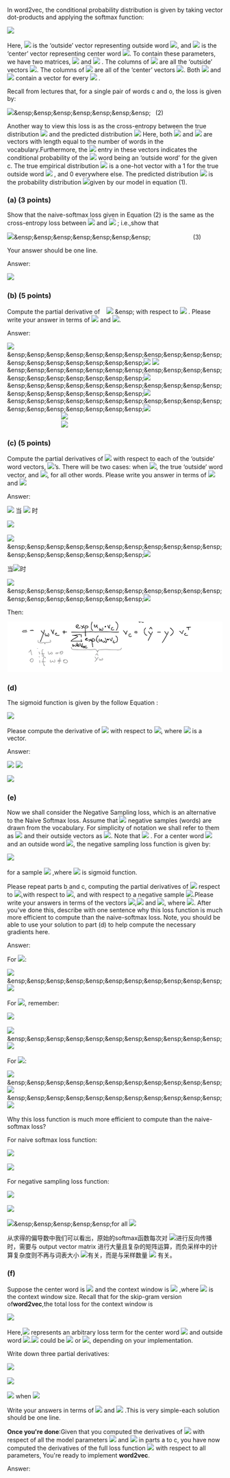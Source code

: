 In word2vec, the conditional probability distribution is given by taking vector dot-products and applying
the softmax function:

![](https://latex.codecogs.com/png.image?\dpi{110}%20P(O=o|C%20=%20c)=\frac{exp(u^T_0v_0)}{\sum_{w\in%20Vocab}exp(u_w^Tv_c)})   

Here,  ![](https://latex.codecogs.com/png.image?\dpi{110}%20u_0) is the ‘outside’ vector representing outside word ![](https://latex.codecogs.com/png.image?\dpi{110}%20o), and ![](https://latex.codecogs.com/png.image?\dpi{110}%20v_c) is the ‘center’ vector representing center word ![](https://latex.codecogs.com/png.image?\dpi{110}%20c). To contain these parameters, we have two matrices, ![](https://latex.codecogs.com/png.image?\dpi{110}%20U) and ![](https://latex.codecogs.com/png.image?\dpi{110}%20V) . The columns of ![](https://latex.codecogs.com/png.image?\dpi{110}%20U) are all the ‘outside’ vectors ![](https://latex.codecogs.com/png.image?\dpi{110}%20u_w). The columns of ![](https://latex.codecogs.com/png.image?\dpi{110}%20V) are all of the ‘center’ vectors ![](https://latex.codecogs.com/png.image?\dpi{110}%20v_w). Both ![](https://latex.codecogs.com/png.image?\dpi{110}%20U) and ![](https://latex.codecogs.com/png.image?\dpi{110}%20V) contain a vector for every
![](https://latex.codecogs.com/png.image?\dpi{110}%20w%20\in%20Vocabulary) .   

Recall from lectures that, for a single pair of words c and o, the loss is given by:  

![](https://latex.codecogs.com/png.image?\dpi{110}%20J_{naive-softmax}(v_c,o,U)=-logP(O=o|C=c))&ensp;&ensp;&ensp;&ensp;&ensp;&ensp;&ensp;&ensp;  (2)  

Another way to view this loss is as the cross-entropy between the true distribution ![](https://latex.codecogs.com/png.image?\dpi{110}%20y) and the predicted
distribution ![](https://latex.codecogs.com/png.image?\dpi{110}%20\hat{y}) Here, both ![](https://latex.codecogs.com/png.image?\dpi{110}%20y) and ![](https://latex.codecogs.com/png.image?\dpi{110}%20\hat{y}) are vectors with length equal to the number of words in the vocabulary.Furthermore, the ![](https://latex.codecogs.com/png.image?\dpi{110}%20k^{th}) entry in these vectors indicates the conditional probability of the ![](https://latex.codecogs.com/png.image?\dpi{110}%20k^{th}) word being an ‘outside word’ for the given c. The true empirical distribution ![](https://latex.codecogs.com/png.image?\dpi{110}%20y) is a one-hot vector with a 1 for the true outside word ![](https://latex.codecogs.com/png.image?\dpi{110}%20o) , and 0 everywhere else. The predicted distribution ![](https://latex.codecogs.com/png.image?\dpi{110}%20\hat{y}) is the probability distribution  ![](https://latex.codecogs.com/png.image?\dpi{110}%20P(O|C=c))given by our model in equation (1).  

### (a) (3 points) 

Show that the naive-softmax loss given in Equation (2) is the same as the cross-entropy loss
between ![](https://latex.codecogs.com/png.image?\dpi{110}%20y) and ![](https://latex.codecogs.com/png.image?\dpi{110}%20\hat{y}) ; i.e.,show that 

![](https://latex.codecogs.com/png.image?\dpi{110}%20-\sum_{w%20\in{Vocab}}y_w%20log(\hat{y}_w)=-log(\hat{y_o}))&ensp;&ensp;&ensp;&ensp;&ensp;&ensp;&ensp;&ensp; &ensp;&ensp;&ensp;&ensp; &ensp;&ensp;&ensp;&ensp;&ensp;&ensp;&ensp;&ensp;(3)   

Your answer should be one line.  

Answer:  

![](https://latex.codecogs.com/png.image?\dpi{110}%20-\sum_{w%20\in{Vocab}}y_w%20log(\hat{y}_w)=-y_olog(\hat{y_o})-\sum_{w%20\in%20Vocab,w\neq%20o}y_wlog(\hat{y_w})=-log(\hat{y_o}))
 
### (b) (5 points) 

Compute the partial derivative of &ensp; ![](https://latex.codecogs.com/png.image?\dpi{110}%20J_{naive-softmax}(v_c,%20o,%20U)) &ensp; with respect to ![](https://latex.codecogs.com/png.image?\dpi{110}%20v_c) . Please write your answer in terms of ![](https://latex.codecogs.com/png.image?\dpi{110}%20y,\hat{y}) and ![](https://latex.codecogs.com/png.image?\dpi{110}%20v_c).  

Answer:

![](https://latex.codecogs.com/png.image?\dpi{110}%20J_{naive-softmax}(v_c,o,U)=-log(P(O=o|C=c)))      
&ensp;&ensp;&ensp;&ensp;&ensp;&ensp;&ensp;&ensp;&ensp;&ensp;&ensp;&ensp;&ensp;&ensp;&ensp;&ensp;&ensp;&ensp;![](https://latex.codecogs.com/png.image?\dpi{110}%20=-log(\frac{exp(u_o^Tv_c)}{\sum_{w\in%20Vocab}exp(u_w^Tv_c)})=-u_o^Tv_c+log(\sum_{w\in%20Vocab}exp(u_w^T%20v_c)))
![](https://latex.codecogs.com/png.image?\dpi{110}%20\frac{\partial%20J_{naive-softmax(v_c,o,U)}}{\partial%20v_c}=-u_o+\frac{\partial%20(log(\sum_{w\in%20Vocab}exp(u_w^T%20v_c)))}{\partial%20v_c})     
&ensp;&ensp;&ensp;&ensp;&ensp;&ensp;&ensp;&ensp;&ensp;&ensp;&ensp;&ensp;&ensp;&ensp;&ensp;&ensp;&ensp;&ensp;![](https://latex.codecogs.com/png.image?\dpi{110}%20=u_o+\frac{1}{\sum_{w\in%20Vocab}exp(u_w^Tv_c)}\sum_{w\in%20Vocab}\frac{\partial%20(exp(u_w^T%20v_c))}{\partial%20v_c})        
&ensp;&ensp;&ensp;&ensp;&ensp;&ensp;&ensp;&ensp;&ensp;&ensp;&ensp;&ensp;&ensp;&ensp;&ensp;&ensp;&ensp;&ensp;![](https://latex.codecogs.com/png.image?\dpi{110}%20=-u_o+\frac{1}{\sum_{w\in%20Vocab}exp(u_w^T%20v_c)}\sum_{w\in%20Vocab}exp(u_w^T%20v_c)u_w)      
&ensp;&ensp;&ensp;&ensp;&ensp;&ensp;&ensp;&ensp;&ensp;&ensp;&ensp;&ensp;&ensp;&ensp;&ensp;&ensp;&ensp;&ensp;![](https://latex.codecogs.com/png.image?\dpi{110}%20=-u_o+\sum_{w\in%20Vocab}P(O=w|C=c)u_w)       
&ensp;&ensp;&ensp;&ensp;&ensp;&ensp;&ensp;&ensp;&ensp;&ensp;&ensp;&ensp;&ensp;&ensp;&ensp;&ensp;&ensp;&ensp;![](https://latex.codecogs.com/png.image?\dpi{110}%20=-u_o+\sum_{w\in%20Vocab}\hat{y_w}u_w)   
&ensp;&ensp;&ensp;&ensp;&ensp;&ensp;&ensp;&ensp;&ensp;&ensp;&ensp;&ensp;&ensp;&ensp;&ensp;&ensp;&ensp;&ensp;![](https://latex.codecogs.com/png.image?\dpi{110}%20U(\hat{y}-y))

### (c) (5 points) 

Compute the partial derivatives of ![](https://latex.codecogs.com/png.image?\dpi{110}%20J_{naive-softmax}(v_c,%20o,%20U)) with respect to each of the ‘outside’ word vectors, ![](https://latex.codecogs.com/png.image?\dpi{110}%20u_w)’s. There will be two cases: when ![](https://latex.codecogs.com/png.image?\dpi{110}%20w=o), the true ‘outside’ word vector, and ![](https://latex.codecogs.com/png.image?\dpi{110}%20w\neq%20o), for all other words. Please write you answer in terms of ![](https://latex.codecogs.com/png.image?\dpi{110}%20y,\hat{y}) and ![](https://latex.codecogs.com/png.image?\dpi{110}%20U)

Answer:

![](https://latex.codecogs.com/png.image?\dpi{110}%20\frac{\partial%20J(v_c,o,U)}{\partial%20u_w}==\frac{\partial%20u_o^Tv_c}{\partial%20u_w}+\frac{\partial%20(log\sum_{w\in%20Vocab}exp(u_w^Tv_c))}{\partial%20u_w})   
当 ![](https://latex.codecogs.com/png.image?\dpi{110}%20w\neq%20o) 时   

![](https://latex.codecogs.com/png.image?\dpi{110}%20-\frac{\partial%20u_o^Tv_c}{\partial%20u_w}=0)    

![](https://latex.codecogs.com/png.image?\dpi{110}%20\therefore%20\frac{\partial%20J}{\partial%20u_w}=\frac{\partial%20(log\sum_{w%20\in%20Vocab}exp(u_w^Tv_c))}{\partial%20u_w}=\frac{1}{\sum_{w%20\in%20Vocab}exp(u_w^Tv_c)}\sum_{w%20\in%20Vocab}exp(u_w^Tv_c)v_c)    
&ensp;&ensp;&ensp;&ensp;&ensp;&ensp;&ensp;&ensp;&ensp;&ensp;&ensp;&ensp;&ensp;&ensp;&ensp;&ensp;&ensp;&ensp;![](https://latex.codecogs.com/png.image?\dpi{110}%200+p(O=w|C=c)v_c=\hat{y_w}v_c)

当![](https://latex.codecogs.com/png.image?\dpi{110}%20w=o)时  

![](https://latex.codecogs.com/png.image?\dpi{110}%20\frac{\partial%20J(v_c,o,U)}{\partial%20u_w}=-v_c+p(O=o|C=c)v_c)    
&ensp;&ensp;&ensp;&ensp;&ensp;&ensp;&ensp;&ensp;&ensp;&ensp;&ensp;&ensp;&ensp;&ensp;&ensp;&ensp;&ensp;&ensp;![](https://latex.codecogs.com/png.image?\dpi{110}%20=\hat{y_w}v_c-v_c=(\hat{y_w}-1)v_c)

Then:

![](https://github.com/weiweia92/blog/blob/main/NLP/CS224n/lecture2/img/Screen%20Shot%202021-07-01%20at%204.26.44%20PM.png)

### (d)

The sigmoid function is given by the follow Equation :

![](https://latex.codecogs.com/png.image?\dpi{110}%20\sigma(x)=\frac{1}{1+e^{-x}}=\frac{e^x}{e^x+1})

Please compute the derivative of ![](https://latex.codecogs.com/png.image?\dpi{110}%20\sigma(x)) with respect to ![](https://latex.codecogs.com/png.image?\dpi{110}%20x), where ![](https://latex.codecogs.com/png.image?\dpi{110}%20x) is a vector.     

Answer:

![](https://latex.codecogs.com/png.image?\dpi{110}%20\frac{\partial%20\sigma{(x_i)}}{\partial%20x_i}=\frac{1}{(1+exp(-x_i))^2}exp(-x_i)=\sigma(x_i)(1-\sigma(x_i)))   
![](https://latex.codecogs.com/png.image?\dpi{110}%20\frac{\partial%20\sigma{(x)}}{\partial%20x}=\begin{bmatrix}\frac{\partial%20\sigma(x_j)}{\partial%20x_i}\end{bmatrix}_{d\times%20d})        

![](https://latex.codecogs.com/png.image?\dpi{110}%20=\begin{bmatrix}\sigma%27{(x_1)}%20&%200%20&%20\cdots%20%20&%200%20\\%200&%20\sigma%27{(x_2)}%20&%20\cdots%20%20&%200%20\\%20\vdots%20&%20\vdots%20&%20\vdots%20%20&%20\vdots%20%20\\%200&%200%20&%20\cdots%20%20&%20\sigma%27{(x_d)}%20\\\end{bmatrix}%20=diag(\sigma%27(x)))

### (e)

Now we shall consider the Negative Sampling loss, which is an alternative to the Naive Softmax loss. Assume that ![](https://latex.codecogs.com/png.image?\dpi{110}%20K) negative samples (words) are drawn from the vocabulary. For simplicity of notation we shall refer to them as ![](https://latex.codecogs.com/png.image?\dpi{110}%20w_1,w_2,...,w_K) and their outside vectors as ![](https://latex.codecogs.com/png.image?\dpi{110}%20u_1,...,u_K). Note that ![](https://latex.codecogs.com/png.image?\dpi{110}%20o%20\notin%20\{w_1,...,w_K%20\}) . For a center word ![](https://latex.codecogs.com/png.image?\dpi{110}%20c) and an outside word ![](https://latex.codecogs.com/png.image?\dpi{110}%20o), the negative sampling loss function is given by:  

![](https://latex.codecogs.com/png.image?\dpi{110}%20J_{neg-sample}(v_c,o,U)=-log(\sigma(u_o^Tv_c))-\sum_{k=1}^Klog(\sigma(-u_k^Tv_c)))    

for a sample  ![](https://latex.codecogs.com/png.image?\dpi{110}%20w_1,w_2,...,w_K) ,where ![](https://latex.codecogs.com/png.image?\dpi{110}%20\sigma(\cdot)) is sigmoid function.

Please repeat parts b and c, computing the partial derivatives of ![](https://latex.codecogs.com/png.image?\dpi{110}%20J_{neg-sample}) respect to ![](https://latex.codecogs.com/png.image?\dpi{110}%20v_c),with respect to ![](https://latex.codecogs.com/png.image?\dpi{110}%20u_o), and with respect to a negative sample ![](https://latex.codecogs.com/png.image?\dpi{110}%20u_k).Please write your answers in terms of the vectors ![](https://latex.codecogs.com/png.image?\dpi{110}%20u_o),![](https://latex.codecogs.com/png.image?\dpi{110}%20v_c) and ![](https://latex.codecogs.com/png.image?\dpi{110}%20u_k), where ![](https://latex.codecogs.com/png.image?\dpi{110}%20k%20\in%20[1,K]). After you've done this, describe with one sentence why this loss function is much more efficient to compute than the naive-softmax loss. Note, you should be able to use your solution to part (d) to help compute the necessary gradients here.

Answer:

For ![](https://latex.codecogs.com/png.image?\dpi{110}%20v_c):

![](https://latex.codecogs.com/png.image?\dpi{110}%20\frac{\partial%20J_{neg-sample}}{\partial%20v_c}=(\sigma(u_o^Tv_c)-1)u_o+\sum_{k=1}^{K}(1-\sigma(-u_k^Tv_c))u_k)     
&ensp;&ensp;&ensp;&ensp;&ensp;&ensp;&ensp;&ensp;&ensp;&ensp;&ensp;![](https://latex.codecogs.com/png.image?\dpi{110}%20=(\sigma(u_o^Tv_c)-1)u_o+\sum_{k=1}^K\sigma(u_k^Tv_c)u_k)

For ![](https://latex.codecogs.com/png.image?\dpi{110}%20u_o), remember:     

![](https://latex.codecogs.com/png.image?\dpi{110}%20o%20\notin%20\{w_1,...,w_K%20\})

![](https://latex.codecogs.com/png.image?\dpi{110}%20\frac{\partial%20J_{neg-sample}}{\partial%20u_o}=-\frac{1}{\sigma(u_o^Tv_c)}\cdot%20\sigma(u_o^Tv_c)(1-\sigma(u_o^Tv_c))v_c)      
&ensp;&ensp;&ensp;&ensp;&ensp;&ensp;&ensp;&ensp;&ensp;&ensp;&ensp;![](https://latex.codecogs.com/png.image?\dpi{110}%20=(\sigma(u_o^Tv_c)-1)v_c)   

For ![](https://latex.codecogs.com/png.image?\dpi{110}%20u_k):

![](https://latex.codecogs.com/png.image?\dpi{110}%20\frac{\partial%20J_{neg-sample}}{\partial%20u_o}=-\frac{1}{\sigma(-u_k^Tv_c)}\cdot%20\[\sigma(-u_k^Tv_c)(1-\sigma(-u_k^Tv_c))%20\](-v_c))     
&ensp;&ensp;&ensp;&ensp;&ensp;&ensp;&ensp;&ensp;&ensp;&ensp;&ensp;![](https://latex.codecogs.com/png.image?\dpi{110}%20=(1-\sigma(-u_k^Tv_c))v_c)     
&ensp;&ensp;&ensp;&ensp;&ensp;&ensp;&ensp;&ensp;&ensp;&ensp;&ensp;![](https://latex.codecogs.com/png.image?\dpi{110}%20=\sigma(u_k^Tv_c)v_c)    

Why this loss function is much more efficient to compute than the naive-softmax loss?

For naive softmax loss function:

![](https://latex.codecogs.com/png.image?\dpi{110}%20\frac{\partial%20J(v_c,o,U)}{\partial%20v_c}=U(\hat{y}-y))

![](https://latex.codecogs.com/png.image?\dpi{110}%20\frac{\partial%20J(v_c,o,U)}{\partial%20U}=v_c(\hat{y}-y)^T)

For negative sampling loss function:

![](https://latex.codecogs.com/png.image?\dpi{110}%20\frac{\partial%20J}{\partial%20v_c}=\sigma(-u_o^Tv_c)u_o+\sum_{k=1}^{K}\sigma(u_k^Tv_c)u_k)

![](https://latex.codecogs.com/png.image?\dpi{110}%20\frac{\partial%20J}{\partial%20u_o}=\sigma(-u_o^Tv_c)v_c=(\sigma(u_o^Tv_c)-1)v_c)

![](https://latex.codecogs.com/png.image?\dpi{110}%20\frac{\partial%20J}{\partial%20u_k}=\sigma(u_k^Tv_c)v_c)&ensp;&ensp;&ensp;&ensp;&ensp;for all ![](https://latex.codecogs.com/png.image?\dpi{110}%20k=1,2,...,K)

从求得的偏导数中我们可以看出，原始的softmax函数每次对 ![](https://latex.codecogs.com/png.image?\dpi{110}%20v_c)进行反向传播时，需要与 output vector matrix 进行大量且复杂的矩阵运算，而负采样中的计算复杂度则不再与词表大小 ![](https://latex.codecogs.com/png.image?\dpi{110}%20V)有关，而是与采样数量 ![](https://latex.codecogs.com/png.image?\dpi{110}%20K) 有关。  

### (f)

Suppose the center word is ![](https://latex.codecogs.com/png.image?\dpi{110}%20c=w_t) and the context window is ![](https://latex.codecogs.com/png.image?\dpi{110}%20\[%20w_{t-m},...,w_{t-1},w_t,w_{t+1},...,w_{t+m}\]) ,where ![](https://latex.codecogs.com/png.image?\dpi{110}%20m) is the context window size. Recall that for the skip-gram version of**word2vec**,the total loss for the context window is 

![](https://latex.codecogs.com/png.image?\dpi{110}%20J_{skip-gram}(v_c,w_{t-m},...,w_{t+m},U)=\sum_{-m\leq%20j\leq%20m%20\%20j\neq%20o}J(v_c,w_{t+j},U))    

Here,![](https://latex.codecogs.com/png.image?\dpi{110}%20J(v_c,w_{t+j},U)) represents an arbitrary loss term for the center word ![](https://latex.codecogs.com/png.image?\dpi{110}%20c=w_t) and outside word ![](https://latex.codecogs.com/png.image?\dpi{110}%20w_{t+j}).![](https://latex.codecogs.com/png.image?\dpi{110}%20J(v_c,w_{t+j},U)) could be ![](https://latex.codecogs.com/png.image?\dpi{110}%20J_{naive-softmax}(v_c,w_{t+j},U)) or ![](https://latex.codecogs.com/png.image?\dpi{110}%20J_{neg-softmax}(v_c,w_{t+j},U)), depending on your implementation.   

Write down three partial derivatives:

![](https://latex.codecogs.com/png.image?\dpi{110}%20\partial%20J_{skip-gram}(v_c,w_{t-m},...,w_{t+m},U)/\partial%20U)

![](https://latex.codecogs.com/png.image?\dpi{110}%20\partial%20J_{skip-gram}(v_c,w_{t-m},...,w_{t+m},U)/\partial%20v_c)

![](https://latex.codecogs.com/png.image?\dpi{110}%20\partial%20J_{skip-gram}(v_c,w_{t-m},...,w_{t+m},U)/\partial%20v_w) when ![](https://latex.codecogs.com/png.image?\dpi{110}%20w%20\neq%20c)  

Write your answers in terms of ![](https://latex.codecogs.com/png.image?\dpi{110}%20\partial%20J(v_c,w_{t+j},U)/%20\partial%20U) and ![](https://latex.codecogs.com/png.image?\dpi{110}%20\partial%20J(v_c,w_{t+j},U)/%20\partial%20v_c) .This is very simple-each solution should be one line.

**Once you're done**:Given that you computed the derivatives of ![](https://latex.codecogs.com/png.image?\dpi{110}%20\partial%20J(v_c,w_{t+j},U)) with respect of all the model parameters ![](https://latex.codecogs.com/png.image?\dpi{110}%20U) and ![](https://latex.codecogs.com/png.image?\dpi{110}%20V) in parts a to c, you have now computed the derivatives of the full loss function ![](https://latex.codecogs.com/png.image?\dpi{110}%20J_{skip-gram}) with respect to all parameters, You're ready to implement **word2vec**.

Answer:

![]()
